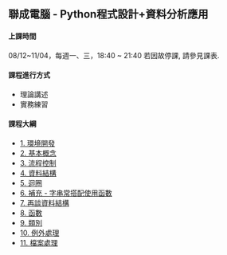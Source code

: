 ## 聯成電腦 - Python程式設計+資料分析應用

#### 上課時間

08/12~11/04，每週一、三，18:40 ~ 21:40
若因故停課, 請參見課表.

#### 課程進行方式

- 理論講述
- 實務練習

#### 課程大綱
- [1. 環境開發](http://mirdex.github.io/Python_20240812/1.%20environment.slides.html)
- [2. 基本概念](http://mirdex.github.io/Python_20240812/2.%20basic%20concept.slides.html)
- [3. 流程控制](http://mirdex.github.io/Python_20240812/3.%20流程控制_Q.slides.html)
- [4. 資料結構](http://mirdex.github.io/Python_20240812/4.%20資料結構_Q.slides.html)
- [5. 迴圈](http://mirdex.github.io/Python_20240812/5.%20迴圈_Q.slides.html)
- [6. 補充 - 字串常搭配使用函數](http://mirdex.github.io/Python_20240812/5-1.%20補充%20-%20字串常搭配使用函數_Q.slides.html)
- [7. 再談資料結構](http://mirdex.github.io/Python_20240812/6.%20再談資料結構_Q.slides.html)
- [8. 函數](http://mirdex.github.io/Python_20240812/7.%20函數_Q.slides.html)
- [9. 類別](http://mirdex.github.io/Python_20240812/8.%20類別_Q.slides.html)
- [10. 例外處理](http://mirdex.github.io/Python_20240812/9.%20例外處理.slides.html)
- [11. 檔案處理](http://mirdex.github.io/Python_20240812/12.%20檔案處理_Q.slides.html)
